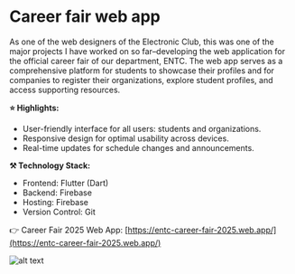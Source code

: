 # Career fair web app 

As one of the web designers of the Electronic Club, this was one of the major projects I have worked on so far–developing the web application for the official career fair of our department, ENTC. The web app serves as a comprehensive platform for students to showcase their profiles and for companies to register their organizations, explore student profiles, and access supporting resources.

**⭐ Highlights:** 
* User-friendly interface for all users: students and organizations.
* Responsive design for optimal usability across devices.
* Real-time updates for schedule changes and announcements.

**⚒️ Technology Stack:**
* Frontend: Flutter (Dart)
* Backend: Firebase
* Hosting: Firebase
* Version Control: Git

👉 Career Fair 2025 Web App: [https://entc-career-fair-2025.web.app/](https://entc-career-fair-2025.web.app/)

![alt text](assets/markdown/careerf.png)